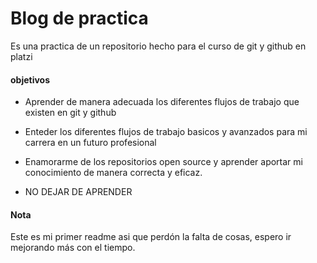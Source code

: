 # Blog de practica
Es una practica de un repositorio hecho para el curso de git y github en platzi

#### objetivos
- Aprender de manera adecuada los diferentes flujos de trabajo que existen en git y github
- Enteder los diferentes flujos de trabajo basicos y avanzados para mi carrera en un futuro profesional
- Enamorarme de los repositorios open source y aprender aportar mi conocimiento de manera correcta y eficaz.

- NO DEJAR DE APRENDER
#### Nota

Este es mi primer readme asi que perdón la falta de cosas, espero ir mejorando más con el tiempo.

